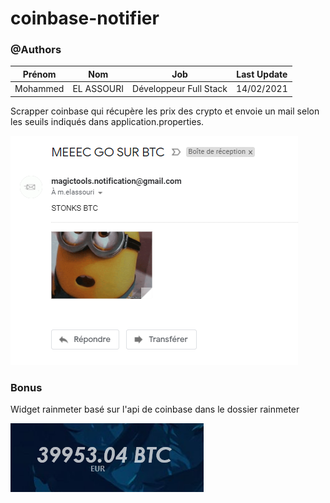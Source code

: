 # coinbase-notifier

### @Authors

| Prénom   | Nom        |           Job          |  Last Update  |
|----------|------------|------------------------|---------------|
| Mohammed | EL ASSOURI | Développeur Full Stack | 14/02/2021    |

Scrapper coinbase qui récupère les prix des crypto et envoie un mail selon les seuils indiqués dans application.properties.

![alt text](https://github.com/nujabness/coinbase-notifier/blob/main/1.PNG)

### Bonus 

Widget rainmeter basé sur l'api de coinbase dans le dossier rainmeter

![alt text](https://github.com/nujabness/coinbase-notifier/blob/main/2.PNG)